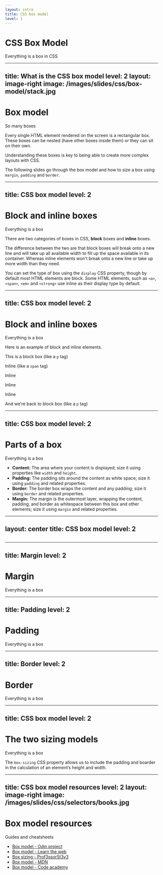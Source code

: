 ```yaml
---
layout: intro
title: CSS box model
level: 1
---
```


# CSS Box Model

Everything is a box in CSS


---
title: What is the CSS box model
level: 2
layout: image-right
image: /images/slides/css/box-model/stack.jpg
---


# Box model
So many boxes

Every single HTML element rendered on the screen is a rectangular box. These boxes can be nested (have other boxes inside them) or they can sit on their own. 

Understanding these boxes is key to being able to create more complex layouts with CSS.

The following slides go through the box model and how to size a box using `margin`, `padding` and `border`.

<!-- 

Slide notes: 

Photo by BERK OZDEMIR: https://www.pexels.com/photo/people-reading-books-in-library-3779187/

-->




---
title: CSS box model
level: 2
---

# Block and inline boxes
Everything is a box

There are two categories of boxes in CSS, **block** boxes and **inline** boxes.

The difference between the two are that block boxes will break onto a new line and will take up all available width to fill up the space available in its container. Whereas inline elements won't break onto a new line or take up more width than they need.

You can set the type of box using the `display` CSS property, though by default most HTML elements are block. Some HTML elements, such as `<a>`, `<span>`, `<em>` and `<strong>` use inline as their display type by default.

<!-- 

Slide notes: 

-->


---
title: CSS box model
level: 2
---

# Block and inline boxes
Everything is a box

Here is an example of block and inline elements. 

<div class="border border-gray-300 p-2">
    <div class="mb-10 pl-2 border border-5 border-red-200">
        <p>This is a block box <span class="text-xs text-gray-500">(like a <code>p</code> tag)</span></p>
    </div>
    <div class="mb-10">
        <p class="p-2 inline border border-5 border-blue-200">Inline <span class="text-xs text-gray-500">(like a <code>span</code> tag)</span></p>
        <p class="ml-2 p-2 inline border border-5 border-blue-200">Inline</p>
        <p class="ml-2 p-2 inline border border-5 border-blue-200">Inline</p>
        <p class="ml-2 p-2 inline border border-5 border-blue-200">Inline</p>
    </div>
    <div class="mb-2 pl-2 border border-5 border-red-200">
        <p>And we're back to block box <span class="text-xs text-gray-500">(like a <code>p</code> tag)</span></p>
    </div>
</div>


<!-- 

Slide notes: 

-->


---
title: CSS box model
level: 2
---

# Parts of a box
Everything is a box

* **Content:**  The area where your content is displayed; size it using properties like `width` and `height`.
* **Padding:** The padding sits around the content as white space; size it using `padding` and related properties.
* **Border:** The border box wraps the content and any padding; size it using `border` and related properties.
* **Margin:** The margin is the outermost layer, wrapping the content, padding, and border as whitespace between this box and other elements; size it using `margin` and related properties.


<!-- 

Slide notes: 

-->


---
layout: center
title: CSS box model
level: 2
---

<img src="/images/slides/css/box-model/model.png" alt="" />

<!-- 

Slide notes: 

-->


---
title: Margin
level: 2
---

# Margin
Everything is a box


<!-- 

Slide notes: 

-->



---
title: Padding
level: 2
---

# Padding
Everything is a box


<!-- 

Slide notes: 

-->



---
title: Border
level: 2
---

# Border
Everything is a box


<!-- 

Slide notes: 

-->


---
title: CSS box model
level: 2
---

# The two sizing models
Everything is a box

The `box-sizing` CSS property allows us to include the padding and boarder in the calculation of an element’s height and width.


<!-- 

Slide notes: 

-->



---
title: CSS box model resources
level: 2
layout: image-right
image: /images/slides/css/selectors/books.jpg
---


# Box model resources
Guides and cheatsheets

* [Box model - Odin project](https://www.theodinproject.com/lessons/foundations-the-box-model)
* [Box model - Learn the web](https://learntheweb.courses/topics/box-model/)
* [Box sizing - Prof3ssorSt3v3](https://www.youtube.com/watch?v=EfCE-a31OiM&list=PLyuRouwmQCjl4wTSNbb8RTKZuyMhoIxBe&index=52) 
* [Box model - MDN](https://developer.mozilla.org/en-US/docs/Learn/CSS/Building_blocks/The_box_model)
* [Box model - Code academy](https://www.codecademy.com/resources/docs/css/box-model)

<!-- 

Slide notes: 

Credit: 


-->
